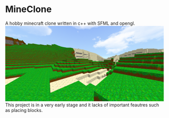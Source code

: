 # MineClone
A hobby minecraft clone written in c++ with SFML and opengl.
![png](screenshot.png)
This project is in a very early stage and it lacks of important feautres such as placing blocks.
